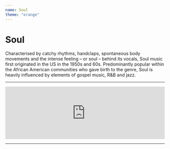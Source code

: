 ```yaml
---
name: Soul
theme: "orange"
---
```


# Soul

Characterised by catchy rhythms, handclaps, spontaneous body movements and the intense feeling – or soul – behind its vocals, Soul music first originated in the US in the 1950s and 60s. Predominantly popular within the African American communities who gave birth to the genre, Soul is heavily influenced by elements of gospel music, R&B and jazz.

---

<iframe width="100%" height="166" scrolling="no" frameborder="no" allow="autoplay" src="https://w.soundcloud.com/player/?url=https%3A//api.soundcloud.com/tracks/768007021%3Fsecret_token%3Ds-zXRTq&color=%231b1a65&auto_play=false&hide_related=true&show_comments=false&show_user=true&show_reposts=false&show_teaser=false"></iframe>

---
